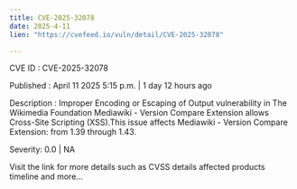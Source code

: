```yaml
---
title: CVE-2025-32078
date: 2025-4-11
lien: "https://cvefeed.io/vuln/detail/CVE-2025-32078"

---
```


CVE ID : CVE-2025-32078

Published :  April 11
2025
5:15 p.m. | 1 day
12 hours ago

Description : Improper Encoding or Escaping of Output vulnerability in The Wikimedia Foundation Mediawiki - Version Compare Extension allows Cross-Site Scripting (XSS).This issue affects Mediawiki - Version Compare Extension: from 1.39 through 1.43.

Severity: 0.0 | NA

Visit the link for more details
such as CVSS details
affected products
timeline
and more...
